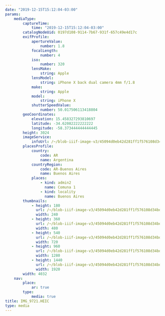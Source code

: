 ```yaml
---
date: "2019-12-15T15:12:04-03:00"
params:
    mediaType:
        captureTime:
            time: "2019-12-15T15:12:04-03:00"
        catalogNodeUid: 0197d108-9114-7b67-931f-657c49e4d17c
        exifProfile:
            apertureValue:
                number: 1.8
            focalLength:
                number: 4
            iso:
                number: 320
            lensMake:
                string: Apple
            lensModel:
                string: iPhone X back dual camera 4mm f/1.8
            make:
                string: Apple
            model:
                string: iPhone X
            shutterSpeedValue:
                number: 50.017506113418804
        geoCoordinates:
            elevation: 15.458327293810697
            latitude: -34.62082222222222
            longitude: -58.373444444444445
        height: 3024
        imageService:
            infoUrl: /~/blob-iiif-image-v3/45094d0eb42d281ff1f576108d34bdf3ca293f27ea817502e5271416bab8cc2e/info.json
        placesProfile:
            country:
                code: AR
                name: Argentina
            countryRegion:
                code: AR-Buenos Aires
                name: Buenos Aires
            places:
                - kind: admin2
                  name: Comuna 1
                - kind: locality
                  name: Buenos Aires
        thumbnails:
            - height: 180
              url: /~/blob-iiif-image-v3/45094d0eb42d281ff1f576108d34bdf3ca293f27ea817502e5271416bab8cc2e/full/240%2C180/0/default.jpg
              width: 240
            - height: 360
              url: /~/blob-iiif-image-v3/45094d0eb42d281ff1f576108d34bdf3ca293f27ea817502e5271416bab8cc2e/full/480%2C360/0/default.jpg
              width: 480
            - height: 540
              url: /~/blob-iiif-image-v3/45094d0eb42d281ff1f576108d34bdf3ca293f27ea817502e5271416bab8cc2e/full/720%2C540/0/default.jpg
              width: 720
            - height: 960
              url: /~/blob-iiif-image-v3/45094d0eb42d281ff1f576108d34bdf3ca293f27ea817502e5271416bab8cc2e/full/1280%2C960/0/default.jpg
              width: 1280
            - height: 1440
              url: /~/blob-iiif-image-v3/45094d0eb42d281ff1f576108d34bdf3ca293f27ea817502e5271416bab8cc2e/full/1920%2C1440/0/default.jpg
              width: 1920
        width: 4032
    nav:
        place:
            ar: true
        type:
            media: true
title: IMG_9721.HEIC
type: media
---
```

